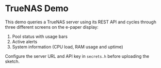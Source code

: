 # TrueNAS Demo

This demo queries a TrueNAS server using its REST API and cycles through three
different screens on the e-paper display:

1. Pool status with usage bars
2. Active alerts
3. System information (CPU load, RAM usage and uptime)

Configure the server URL and API key in `secrets.h` before uploading the sketch.

